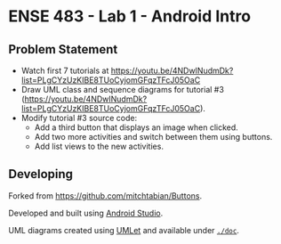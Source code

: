 # ENSE 483 - Lab 1 - Android Intro

## Problem Statement

- Watch first 7 tutorials at
  https://youtu.be/4NDwINudmDk?list=PLgCYzUzKIBE8TUoCyjomGFqzTFcJ05OaC
- Draw UML class and sequence diagrams for tutorial #3
  (https://youtu.be/4NDwINudmDk?list=PLgCYzUzKIBE8TUoCyjomGFqzTFcJ05OaC).
- Modify tutorial #3 source code:
  - Add a third button that displays an image when clicked.
  - Add two more activities and switch between them using buttons.
  - Add list views to the new activities.

## Developing

Forked from https://github.com/mitchtabian/Buttons.

Developed and built using
[Android Studio](https://developer.android.com/studio).

UML diagrams created using [UMLet](https://www.umlet.com/) and available under
[`./doc`](./doc).
